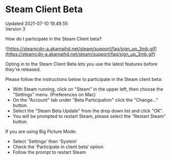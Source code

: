 # Steam Client Beta
Updated 2021-07-10 19.49.55  
Version 3  

How do I participate in the Steam Client beta?  
  
![https://steamcdn-a.akamaihd.net/steam/support/faq/sign_up_3mb.gif](https://steamcdn-a.akamaihd.net/steam/support/faq/sign_up_3mb.gif)  
  
Opting in to the Steam Client Beta lets you use the latest features before they're released.  
  
Please follow the instructions below to participate in the Steam client beta:  
* With Steam running, click on "Steam" in the upper left, then choose the "Settings" menu. (Preferences on Mac)
* On the "Account" tab under "Beta Participation" click the "Change..." button.
* Select the "Steam Beta Update" from the drop down list and click "OK".
* You will be prompted to restart Steam, please select the "Restart Steam" button.
  
  
If you are using Big Picture Mode:  
* Select 'Settings' then 'System'
* Check the ‘Participate in client beta’ option
* Follow the prompt to restart Steam